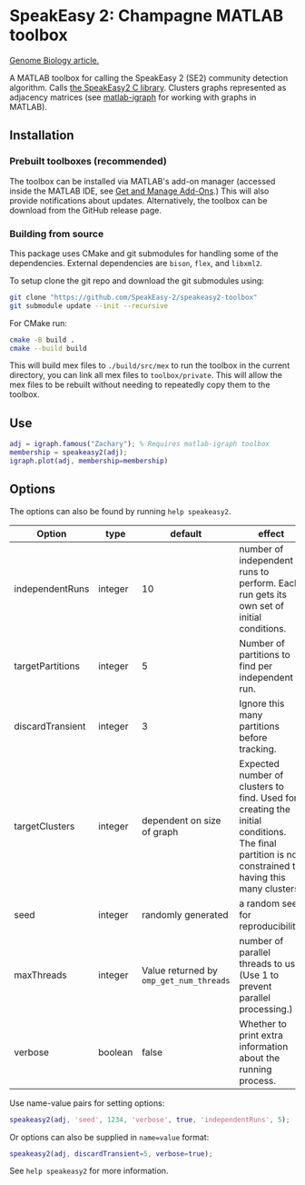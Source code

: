 # SpeakEasy 2: Champagne MATLAB toolbox
[Genome Biology article.](https://genomebiology.biomedcentral.com/articles/10.1186/s13059-023-03062-0)

A MATLAB toolbox for calling the SpeakEasy 2 (SE2) community detection algorithm. Calls [the SpeakEasy2 C library](https://github.com/SpeakEasy-2/libspeakeasy2). Clusters graphs represented as adjacency matrices (see [matlab-igraph](https://github.com/DavidRConnell/matlab-igraph) for working with graphs in MATLAB).

## Installation

### Prebuilt toolboxes (recommended)

The toolbox can be installed via MATLAB's add-on manager (accessed inside the MATLAB IDE, see [Get and Manage Add-Ons](https://www.mathworks.com/help/matlab/matlab_env/get-add-ons.html).) This will also provide notifications about updates. Alternatively, the toolbox can be download from the GitHub release page.

### Building from source

This package uses CMake and git submodules for handling some of the dependencies. External dependencies are `bison`, `flex`, and `libxml2`.

To setup clone the git repo and download the git submodules using:

```bash
git clone "https://github.com/SpeakEasy-2/speakeasy2-toolbox"
git submodule update --init --recursive
```

For CMake run:
```bash
cmake -B build .
cmake --build build
```

This will build mex files to `./build/src/mex` to run the toolbox in the current directory, you can link all mex files to `toolbox/private`. This will allow the mex files to be rebuilt without needing to repeatedly copy them to the toolbox.

## Use

```matlab
adj = igraph.famous("Zachary"); % Requires matlab-igraph toolbox
membership = speakeasy2(adj);
igraph.plot(adj, membership=membership)
```

## Options

The options can also be found by running `help speakeasy2`.

| Option | type | default | effect |
|--------|------|---------|--------|
| independentRuns | integer | 10 | number of independent runs to perform. Each run gets its own set of initial conditions. |
| targetPartitions | integer | 5 | Number of partitions to find per independent run. |
| discardTransient | integer | 3 | Ignore this many partitions before tracking. |
| targetClusters | integer | dependent on size of graph | Expected number of clusters to find. Used for creating the initial conditions. The final partition is not constrained to having this many clusters. |
| seed | integer | randomly generated | a random seed for reproducibility. |
| maxThreads | integer | Value returned by `omp_get_num_threads` | number of parallel threads to use. (Use 1 to prevent parallel processing.)|
| verbose | boolean | false | Whether to print extra information about the running process. |

Use name-value pairs for setting options:

```matlab
speakeasy2(adj, 'seed', 1234, 'verbose', true, 'independentRuns', 5);
```

Or options can also be supplied in `name=value` format:

``` matlab
speakeasy2(adj, discardTransient=5, verbose=true);
```

See `help speakeasy2` for more information.
